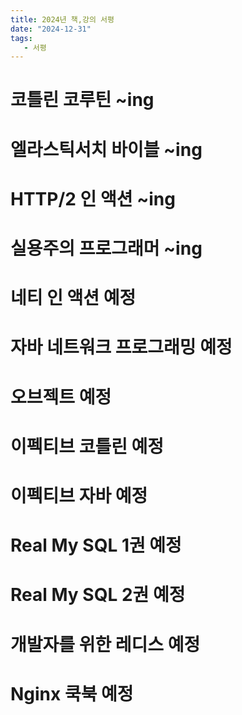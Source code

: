```yaml
---
title: 2024년 책,강의 서평
date: "2024-12-31"
tags:
   - 서평
---
```


# **코틀린 코루틴** ~ing

# **엘라스틱서치 바이블** ~ing

# **HTTP/2 인 액션** ~ing

# **실용주의 프로그래머** ~ing

# **네티 인 액션** 예정

# **자바 네트워크 프로그래밍** 예정

# **오브젝트** 예정

# **이펙티브 코틀린** 예정

# **이펙티브 자바** 예정

# **Real My SQL 1권** 예정

# **Real My SQL 2권** 예정

# **개발자를 위한 레디스** 예정

# **Nginx 쿡북** 예정